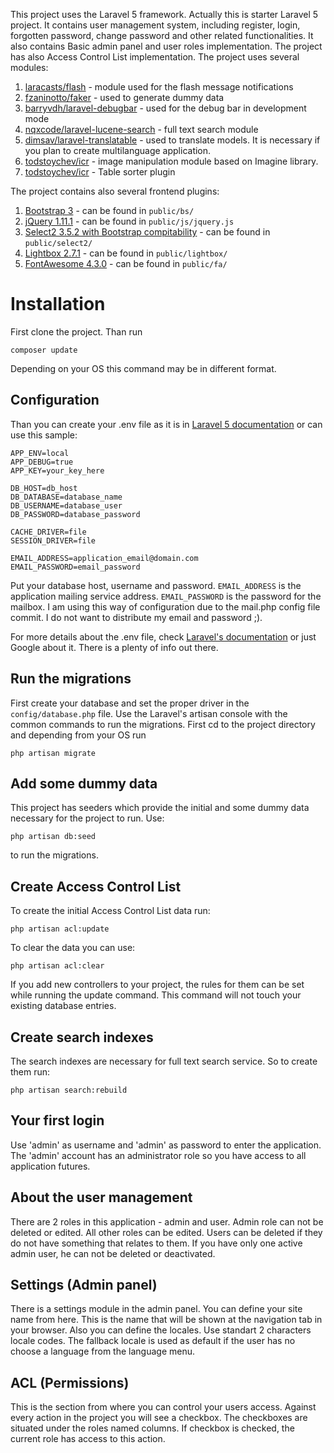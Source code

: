 This project uses the Laravel 5 framework. Actually this is starter Laravel 5 project. It contains user management system, including register, login, forgotten password, change password and other related functionalities. It also contains Basic admin panel and user roles implementation.
The project has also Access Control List implementation.
The project uses several modules:

1. [laracasts/flash](https://github.com/laracasts/flash) - module used for the flash message notifications
2. [fzaninotto/faker](https://github.com/fzaninotto/Faker) - used to generate dummy data
3. [barryvdh/laravel-debugbar](https://github.com/barryvdh/laravel-debugbar) - used for the debug bar in development mode
4. [nqxcode/laravel-lucene-search](https://github.com/nqxcode/laravel-lucene-search) - full text search module
5. [dimsav/laravel-translatable](https://github.com/dimsav/laravel-translatable) - used to translate models. It is necessary if you plan to create multilanguage application.
6. [todstoychev/icr](https://github.com/todstoychev/icr) - image manipulation module based on Imagine library.
7. [todstoychev/icr](https://github.com/todstoychev/table-sorter) - Table sorter plugin

The project contains also several frontend plugins:

1. [Bootstrap 3](http://getbootstrap.com/) - can be found in ```public/bs/```
2. [jQuery 1.11.1](https://jquery.com/) - can be found in ```public/js/jquery.js```
3. [Select2 3.5.2 with Bootstrap compitability](http://select2.github.io/select2/) - can be found in ```public/select2/```
4. [Lightbox 2.7.1](http://lokeshdhakar.com/projects/lightbox2/) - can be found in ```public/lightbox/```
5. [FontAwesome 4.3.0](http://fortawesome.github.io/Font-Awesome/) - can be found in ```public/fa/```

# Installation
First clone the project. Than run
    
    composer update
    
Depending on your OS this command may be in different format.

## Configuration
Than you can create your .env file as it is in [Laravel 5 documentation](http://laravel.com/docs/master) or can use this sample:
    
    APP_ENV=local
    APP_DEBUG=true
    APP_KEY=your_key_here 

    DB_HOST=db_host
    DB_DATABASE=database_name
    DB_USERNAME=database_user
    DB_PASSWORD=database_password

    CACHE_DRIVER=file
    SESSION_DRIVER=file

    EMAIL_ADDRESS=application_email@domain.com
    EMAIL_PASSWORD=email_password

Put your database host, username and password. ```EMAIL_ADDRESS``` is the application mailing service address. ```EMAIL_PASSWORD``` is the password for the mailbox. I am using this way of configuration due to the mail.php config file commit. I do not want to distribute my email and password ;).

For more details about the .env file, check [Laravel's documentation](http://laravel.com/docs/master) or just Google about it. There is a plenty of info out there.

## Run the migrations
First create your database and set the proper driver in the ```config/database.php``` file.
Use the Laravel's artisan console with the common commands to run the migrations. First cd to the project directory and depending from your OS run 
    
    php artisan migrate
    
## Add some dummy data
This project has seeders which provide the initial and some dummy data necessary for the project to run.
Use: 
    
    php artisan db:seed
    
to run the migrations.

## Create Access Control List
To create the initial Access Control List data run:
    
    php artisan acl:update
    
To clear the data you can use:
    
    php artisan acl:clear
    
If you add new controllers to your project, the rules for them can be set while running the update command. This command will not touch your existing database entries.

## Create search indexes
The search indexes are necessary for full text search service. So to create them run:
    
    php artisan search:rebuild
    

## Your first login
Use 'admin' as username and 'admin' as password to enter the application. The 'admin' account has an administrator role so you have access to all application futures.

## About the user management
There are 2 roles in this application - admin and user. Admin role can not be deleted or edited. All other roles can be edited. 
Users can be deleted if they do not have something that relates to them. If you have only one active admin user, he can not be deleted or deactivated.

## Settings (Admin panel)
There is a settings module in the admin panel. You can define your site name from here. This is the name that will be shown at the navigation tab in your browser. Also you can define the locales. Use standart 2 characters locale codes. The fallback locale is used as default if the user has no choose a language from the language menu.

## ACL (Permissions)
This is the section from where you can control your users access. Against every action in the project you will see a checkbox. The checkboxes are situated under the roles named columns. If checkbox is checked, the current role has access to this action. 
